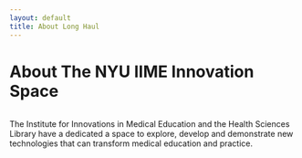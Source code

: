 ```yaml
---
layout: default
title: About Long Haul
---
```


<div class="post">
	<h1 class="pageTitle">About The NYU IIME Innovation Space</h1>
	<img src="{{ '/assets/img/about.jpg' | prepend: site.baseurl }}" alt=""> 
	<p class="intro"></p>
	<p>The Institute for Innovations in Medical Education and the Health Sciences Library have a dedicated a space to explore, develop and demonstrate new technologies that can transform medical education and practice. </p>	
</div>
